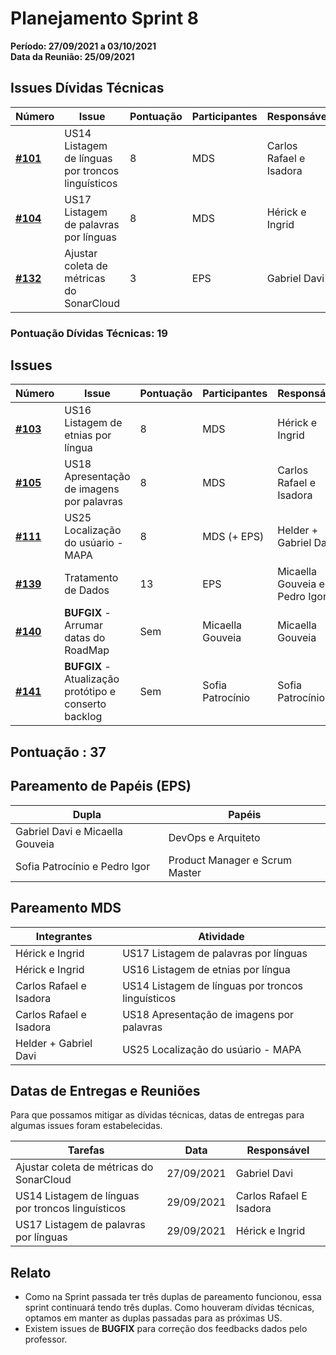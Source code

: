 # Planejamento Sprint 8

**Período: 27/09/2021 a 03/10/2021**<br>
**Data da Reunião: 25/09/2021**

## Issues Dívidas Técnicas

| Número | Issue | Pontuação | Participantes | Responsável |
|--------|-------|-----------|---------------|-------------|
| [**#101**](https://github.com/fga-eps-mds/2021.1-Multilind-Docs/issues/101) | US14 Listagem de línguas por troncos linguísticos | 8 | MDS | Carlos Rafael e Isadora |
| [**#104**](https://github.com/fga-eps-mds/2021.1-Multilind-Docs/issues/104) | US17 Listagem de palavras por línguas | 8 | MDS | Hérick e Ingrid |
| [**#132**](https://github.com/fga-eps-mds/2021.1-Multilind-Docs/issues/132) | Ajustar coleta de métricas do SonarCloud | 3 | EPS | Gabriel Davi |

### Pontuação Dívidas Técnicas: 19
## Issues
| Número | Issue | Pontuação | Participantes | Responsável |
|--------|-------|-----------|---------------|-------------|
| [**#103**](https://github.com/fga-eps-mds/2021.1-Multilind-Docs/issues/103) | US16 Listagem de etnias por língua | 8 | MDS | Hérick e Ingrid |
| [**#105**](https://github.com/fga-eps-mds/2021.1-Multilind-Docs/issues/105) | US18 Apresentação de imagens por palavras | 8 | MDS | Carlos Rafael e Isadora |
| [**#111**](https://github.com/fga-eps-mds/2021.1-Multilind-Docs/issues/111) | US25 Localização do usúario - MAPA | 8 | MDS (+ EPS) | Helder + Gabriel Davi |
| [**#139**](https://github.com/fga-eps-mds/2021.1-Multilind-Docs/issues/139) | Tratamento de Dados | 13 | EPS | Micaella Gouveia e Pedro Igor |
| [**#140**](https://github.com/fga-eps-mds/2021.1-Multilind-Docs/issues/140) | **BUFGIX** - Arrumar datas do RoadMap | Sem | Micaella Gouveia | Micaella Gouveia |
| [**#141**](https://github.com/fga-eps-mds/2021.1-Multilind-Docs/issues/140) | **BUFGIX** - Atualização protótipo e conserto backlog | Sem | Sofia Patrocínio | Sofia Patrocínio |

## Pontuação : 37

## Pareamento de Papéis (EPS)
| Dupla | Papéis |
|-------|--------|
| Gabriel Davi e Micaella Gouveia | DevOps e Arquiteto |
| Sofia Patrocínio e Pedro Igor | Product Manager e Scrum Master |

## Pareamento MDS
| Integrantes | Atividade |
|-------------|-----------|
| Hérick e Ingrid | US17 Listagem de palavras por línguas |
| Hérick e Ingrid | US16 Listagem de etnias por língua |
| Carlos Rafael e Isadora | US14 Listagem de línguas por troncos linguísticos |
| Carlos Rafael e Isadora | US18 Apresentação de imagens por palavras |
| Helder + Gabriel Davi | US25 Localização do usúario - MAPA |

## Datas de Entregas e Reuniões
Para que possamos mitigar as dívidas técnicas, datas de entregas para algumas issues foram estabelecidas.

| Tarefas | Data | Responsável |
|---------|------|-------------|
| Ajustar coleta de métricas do SonarCloud | 27/09/2021 | Gabriel Davi |
| US14 Listagem de línguas por troncos linguísticos | 29/09/2021 | Carlos Rafael E Isadora |
| US17 Listagem de palavras por línguas | 29/09/2021 | Hérick e Ingrid |

## Relato
* Como na Sprint passada ter três duplas de pareamento funcionou, essa sprint continuará tendo três duplas. Como houveram dívidas técnicas, optamos em manter as duplas passadas para as próximas US.
* Existem issues de **BUGFIX** para correção dos feedbacks dados pelo professor.  